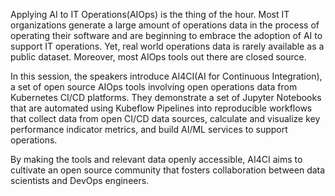 Applying AI to IT Operations(AIOps) is the thing of the hour. Most IT organizations generate a large amount of operations data in the process of operating their software and are beginning to embrace the adoption of AI to support IT operations. Yet, real world operations data is rarely available as a public dataset. Moreover, most AIOps tools out there are closed source.

In this session, the speakers introduce AI4CI(AI for Continuous Integration), a set of open source AIOps tools involving open operations data from Kubernetes CI/CD platforms. They demonstrate a set of Jupyter Notebooks that are automated using Kubeflow Pipelines into reproducible workflows that collect data from open CI/CD data sources, calculate and visualize key performance indicator metrics, and build AI/ML services to support operations.

By making the tools and relevant data openly accessible, AI4CI aims to cultivate an open source community that fosters collaboration between data scientists and DevOps engineers.